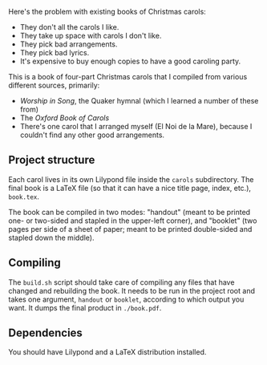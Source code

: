 Here's the problem with existing books of Christmas carols:

- They don't all the carols I like.
- They take up space with carols I don't like.
- They pick bad arrangements.
- They pick bad lyrics.
- It's expensive to buy enough copies to have a good caroling party.

This is a book of four-part Christmas carols that I compiled from
various different sources, primarily:

- *Worship in Song*, the Quaker hymnal (which I learned a number of
  these from)
- The *Oxford Book of Carols*
- There's one carol that I arranged myself (El Noi de la Mare),
  because I couldn't find any other good arrangements.

## Project structure

Each carol lives in its own Lilypond file inside the `carols`
subdirectory. The final book is a LaTeX file (so that it can have a
nice title page, index, etc.), `book.tex`.

The book can be compiled in two modes: "handout" (meant to be printed
one- or two-sided and stapled in the upper-left corner), and "booklet"
(two pages per side of a sheet of paper; meant to be printed
double-sided and stapled down the middle).

## Compiling

The `build.sh` script should take care of compiling any files that
have changed and rebuilding the book. It needs to be run in the
project root and takes one argument, `handout` or `booklet`, according
to which output you want. It dumps the final product in `./book.pdf`.

## Dependencies

You should have Lilypond and a LaTeX distribution installed.
